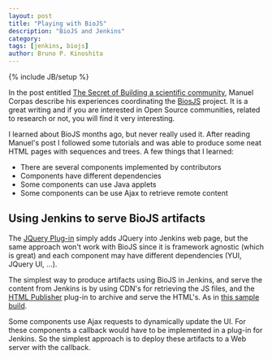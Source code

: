 ```yaml
---
layout: post
title: "Playing with BioJS"
description: "BioJS and Jenkins"
category: 
tags: [jenkins, biojs]
author: Bruno P. Kinoshita
---
```

{% include JB/setup %}

In the post entitled [The Secret of Building a scientific community](http://manuelcorpas.com/2014/05/25/the-secret-of-building-a-scientific-community/), 
Manuel Corpas describe his experiences coordinating the [BiosJS](http://biojs.net) 
project. It is a great writing and if you are interested in Open Source communities, 
related to research or not, you will find it very interesting.

I learned about BioJS months ago, but never really used it. After reading Manuel's post I 
followed some tutorials and was able to produce some neat HTML pages with sequences and 
trees. A few things that I learned:

- There are several components implemented by contributors
- Components have different dependencies
- Some components can use Java applets
- Some components can be use Ajax to retrieve remote content

## Using Jenkins to serve BioJS artifacts

The [JQuery Plug-in](https://wiki.jenkins-ci.org/display/JENKINS/jQuery+Plugin) simply adds 
JQuery into Jenkins web page, but the same approach won't work with BioJS since it is 
framework agnostic (which is great) and each component may have different dependencies 
(YUI, JQuery UI, ...).

The simplest way to produce artifacts using BioJS in Jenkins, and serve the content 
from Jenkins is by using CDN's for retrieving the JS files, and the 
[HTML Publisher](https://wiki.jenkins-ci.org/display/JENKINS/HTML+Publisher+Plugin) 
plug-in to archive and serve the HTML's. As in [this sample build](http://builds.tupilabs.com/view/BioUno/job/biojs-samples/Sequence_example_1/?).

Some components use Ajax requests to dynamically update the UI. For these components a 
callback would have to be implemented in a plug-in for Jenkins. So the simplest approach 
is to deploy these artifacts to a Web server with the callback.